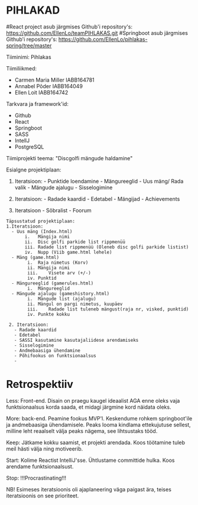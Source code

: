 # PIHLAKAD
#React project asub järgmises Github'i repository's:
https://github.com/EllenLo/teamPIHLAKAS.git
#Springboot asub järgmises Github'i repository's:
https://github.com/EllenLo/pihlakas-spring/tree/master

Tiiminimi: Pihlakas

Tiimiliikmed:
- Carmen Maria Miller IABB164781
- Annabel Põder IABB164049
- Ellen Loit IABB164742

Tarkvara ja framework'id:
- Github
- React
- Springboot
- SASS
- IntellJ
- PostgreSQL

Tiimiprojekti teema: "Discgolfi mängude haldamine"

Esialgne projektiplaan:
  1. Iteratsioon:
    - Punktide loendamine
    - Mängureeglid
    - Uus mäng/ Rada valik
    - Mängude ajalugu
    - Sisselogimine
   
  2. Iteratsioon:
    - Radade kaardid
    - Edetabel
    - Mängijad
    - Achievements
    
  3. Iteratsioon
    - Sõbralist
    - Foorum
    
    Täpsustatud projektiplaan:
    1.Iteratsioon:
      - Uus mäng (Index.html)
           i. 	Mängija nimi
           ii.	Disc golfi parkide list rippmenüü 
           iii.	Radade list rippmenüü (Oleneb disc golfi parkide listist)
           iv.	Nupp (Viib game.html lehele)
      - Mäng (game.html)
            i.	Raja nimetus (Korv)
            ii.	Mängija nimi
            iii.	Visete arv (+/-)
            iv.	Punktid
      -	Mängureeglid (gamerules.html)
            i.	Mängureeglid
      -	Mängude ajalugu (gameshistory.html)
            i.	Mängude list (ajalugu)
            ii.	Mängul on pargi nimetus, kuupäev
            iii.	Radade list tuleneb mängust(raja nr, visked, punktid)
            iv.	Punkte kokku
            
     2. Iteratsioon:
       - Radade kaardid
       - Edetabel
       - SASSI kasutamine kasutajaliidese arendamiseks
       - Sisselogimine
       - Andmebaasiga ühendamine
       - Põhifookus on funktsionaalsus
       - 
       
# Retrospektiiv

  Less: Front-end. Disain on praegu kaugel ideaalist AGA enne oleks vaja funktsionaalsus korda saada, et midagi järgmine kord näidata oleks. 
  
  More: back-end. Peamine fookus MVP'l. Keskendume rohkem springboot'ile ja andmebaasiga ühendamisele. Peaks looma kindlama ettekujutuse sellest, milline leht reaalselt välja peaks nägema, see lihtsustaks tööd. 
  
  Keep: Jätkame kokku saamist, et projekti arendada. Koos töötamine tuleb  meil hästi välja ning motiveerib.  
  
  Start: Kolime Reactist IntelliJ'sse. Ühtlustame committide hulka. Koos arendame funktsionaalsust. 
  
  Stop: !!!Procrastinating!!! 
  
  NB! Esimeses iteratsioonis oli ajaplaneering väga paigast ära, teises iteratsioonis on see prioriteet. 



